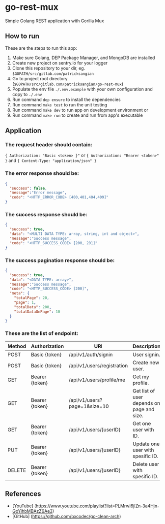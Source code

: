 # go-rest-mux

Simple Golang REST application with Gorilla Mux

## How to run

These are the steps to run this app:

1. Make sure Golang, DEP Package Manager, and MongoDB are installed
2. Create new project on sentry.io for your logger
3. Clone this repository to your dir, eg. ```$GOPATH/src/gitlab.com/patricksangian```
4. Go to project root directory (```$GOPATH/src/gitlab.com/patricksangian/go-rest-mux```)
5. Populate the env file ```./.env.example``` with your own configuration and copy to ```./.env```
6. Run command ```dep ensure``` to install the dependencies
7. Run command ```make test``` to run the unit testing
8. Run command ```make dev``` to run app on development environment or
9. Run command ```make run``` to create and run from app's executable

## Application

### The request header should contain:

```{ Authorization: "Basic <token> }"``` or  ```{ Authorization: "Bearer <token>" }``` and ```{ Content-Type: "application/json" }```

### The error response should be:

```json
{
  "success": false,
  "message":"Error message",
  "code": "<HTTP_ERROR_CODE> [400,401,404,409]"
}
```

### The success response should be:

```json
{
  "success": true,
  "data": "<MULTI DATA TYPE: array, string, int and object>",
  "message":"Success message",
  "code": "<HTTP_SUCCESS_CODE> [200, 201]"
}
```

### The success pagination response should be:

```json
{
  "success": true,
  "data": "<DATA TYPE: array>",
  "message":"Success message",
  "code": "<HTTP_SUCCESS_CODE> [200]",
  "meta": {
    "totalPage": 20,
    "page": 1,
    "totalData": 200,
    "totalDataOnPage": 10
  }
}
```

### These are the list of endpoint:

Method       | Authorization          | URI                          | Description
------------ | ---------------------- | ---------------------------- | -------------
POST         | Basic {token}          | /api/v1/auth/signin          | User signin.
POST         | Basic {token}          | /api/v1/users/registration   | Create new user.
GET          | Bearer {token}         | /api/v1/users/profile/me     | Get my profile.
GET          | Bearer {token}         | /api/v1/users?page=1&size=10 | Get list of user depends on page and size.
GET          | Bearer {token}         | /api/v1/users/{userID}       | Get one user with ID.
PUT          | Bearer {token}         | /api/v1/users/{userID}       | Update one user with spesific ID.
DELETE       | Bearer {token}         | /api/v1/users/{userID}       | Delete user with spesific ID.

## References

- [YouTube] (<https://www.youtube.com/playlist?list=PLMrwI6jIZn-3a4Hjn-GoYihbMBAzZ6Ae3>)
- [GitHub] (<https://github.com/bxcodec/go-clean-arch>)
